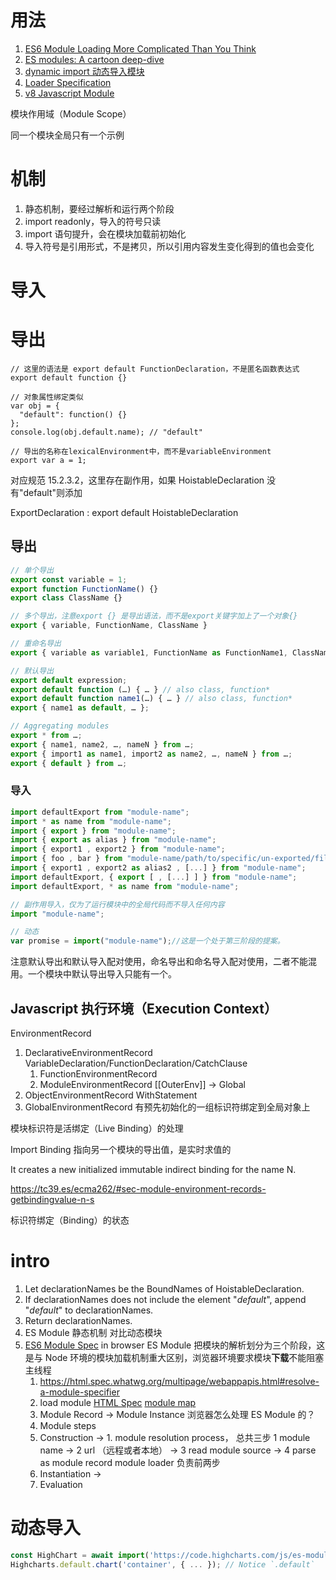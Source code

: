 # 用法

1. [ES6 Module Loading More Complicated Than You Think](https://humanwhocodes.com/blog/2016/04/es6-module-loading-more-complicated-than-you-think/)
1. [ES modules: A cartoon deep-dive](https://hacks.mozilla.org/2018/03/es-modules-a-cartoon-deep-dive/)
1. [dynamic import 动态导入模块](https://github.com/tc39/proposal-dynamic-import)
1. [Loader Specification](https://whatwg.github.io/loader/)
1. [v8 Javascript Module](https://v8.dev/features/modules)

模块作用域（Module Scope）

同一个模块全局只有一个示例

# 机制

1. 静态机制，要经过解析和运行两个阶段
1. import readonly，导入的符号只读
1. import 语句提升，会在模块加载前初始化
1. 导入符号是引用形式，不是拷贝，所以引用内容发生变化得到的值也会变化

# 导入

# 导出

```
// 这里的语法是 export default FunctionDeclaration，不是匿名函数表达式
export default function {}

// 对象属性绑定类似
var obj = {
  "default": function() {}
};
console.log(obj.default.name); // "default"

// 导出的名称在lexicalEnvironment中，而不是variableEnvironment
export var a = 1;
```

对应规范 15.2.3.2，这里存在副作用，如果 HoistableDeclaration 没有"default"则添加

ExportDeclaration : export default HoistableDeclaration

## 导出

```js
// 单个导出
export const variable = 1;
export function FunctionName() {}
export class ClassName {}

// 多个导出，注意export {} 是导出语法，而不是export关键字加上了一个对象{}
export { variable, FunctionName, ClassName }

// 重命名导出
export { variable as variable1, FunctionName as FunctionName1, ClassName as ClassName1 }

// 默认导出
export default expression;
export default function (…) { … } // also class, function*
export default function name1(…) { … } // also class, function*
export { name1 as default, … };

// Aggregating modules
export * from …;
export { name1, name2, …, nameN } from …;
export { import1 as name1, import2 as name2, …, nameN } from …;
export { default } from …;
```

### 导入

```js
import defaultExport from "module-name";
import * as name from "module-name";
import { export } from "module-name";
import { export as alias } from "module-name";
import { export1 , export2 } from "module-name";
import { foo , bar } from "module-name/path/to/specific/un-exported/file";
import { export1 , export2 as alias2 , [...] } from "module-name";
import defaultExport, { export [ , [...] ] } from "module-name";
import defaultExport, * as name from "module-name";

// 副作用导入，仅为了运行模块中的全局代码而不导入任何内容
import "module-name";

// 动态
var promise = import("module-name");//这是一个处于第三阶段的提案。
```

注意默认导出和默认导入配对使用，命名导出和命名导入配对使用，二者不能混用。一个模块中默认导出导入只能有一个。

## Javascript 执行环境（Execution Context）

EnvironmentRecord

1. DeclarativeEnvironmentRecord VariableDeclaration/FunctionDeclaration/CatchClause
   1. FunctionEnvironmentRecord
   1. ModuleEnvironmentRecord [[OuterEnv]] -> Global
1. ObjectEnvironmentRecord WithStatement
1. GlobalEnvironmentRecord 有预先初始化的一组标识符绑定到全局对象上

模块标识符是活绑定（Live Binding）的处理

Import Binding 指向另一个模块的导出值，是实时求值的

It creates a new initialized immutable indirect binding for the name N.

https://tc39.es/ecma262/#sec-module-environment-records-getbindingvalue-n-s

标识符绑定（Binding）的状态

# intro

1. Let declarationNames be the BoundNames of HoistableDeclaration.
2. If declarationNames does not include the element "_default_", append "_default_" to
   declarationNames.
3. Return declarationNames.
4. ES Module 静态机制 对比动态模块
5. [ES6 Module Spec](https://tc39.es/ecma262/#sec-modules) in browser ES Module 把模块的解析划分为三个阶段，这是与 Node 环境的模块加载机制重大区别，浏览器环境要求模块**下载**不能阻塞主线程
   1. https://html.spec.whatwg.org/multipage/webappapis.html#resolve-a-module-specifier
   1. load module [HTML Spec](https://html.spec.whatwg.org/#fetch-a-module-script-tree) [module map](https://html.spec.whatwg.org/multipage/webappapis.html#integration-with-the-javascript-module-system)
   1. Module Record -> Module Instance 浏览器怎么处理 ES Module 的？
   1. Module steps
   1. Construction -> 1. module resolution process， 总共三步 1 module name -> 2 url （远程或者本地） -> 3 read module source -> 4 parse as module record
      module loader 负责前两步
   1. Instantiation ->
   1. Evaluation

# 动态导入

```js
const HighChart = await import('https://code.highcharts.com/js/es-modules/masters/highcharts.src.js');
Highcharts.default.chart('container', { ... }); // Notice `.default`
```

